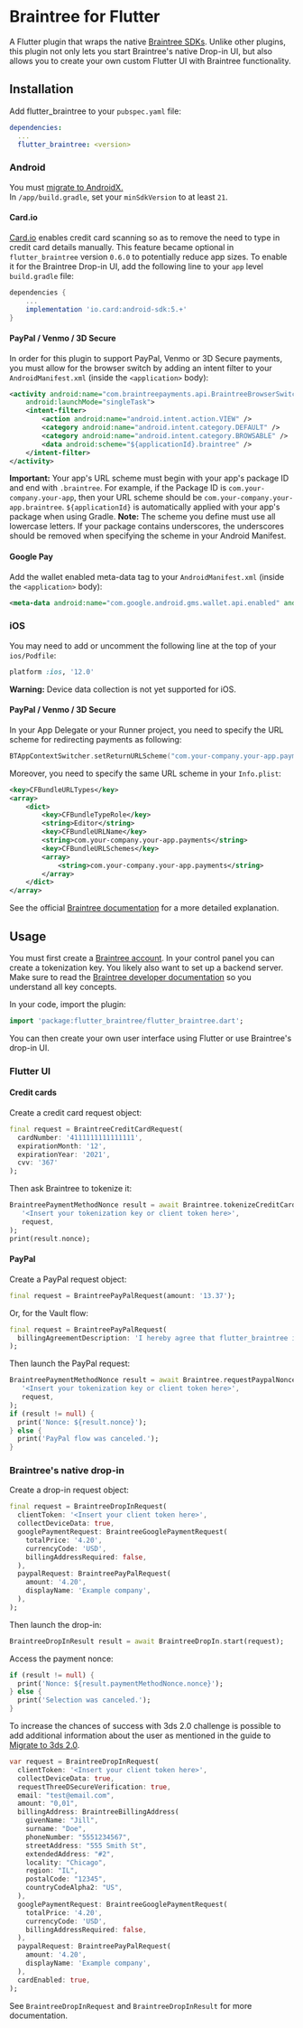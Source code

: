 # Braintree for Flutter

A Flutter plugin that wraps the native [Braintree SDKs](https://www.braintreepayments.com/features/seamless-checkout/drop-in-ui).
Unlike other plugins, this plugin not only lets you start Braintree's native Drop-in UI, but also allows you to create your own custom Flutter UI with Braintree functionality.

## Installation

Add flutter_braintree to your `pubspec.yaml` file:
```yaml
dependencies:
  ...
  flutter_braintree: <version>
```

### Android

You must [migrate to AndroidX.](https://flutter.dev/docs/development/packages-and-plugins/androidx-compatibility)  
In `/app/build.gradle`, set your `minSdkVersion` to at least `21`.

#### Card.io

[Card.io](https://github.com/card-io) enables credit card scanning so as to remove the need to type in credit card details manually.
This feature became optional in `flutter_braintree` version `0.6.0` to potentially reduce app sizes.
To enable it for the Braintree Drop-in UI, add the following line to your `app` level `build.gradle` file:
```gradle
dependencies {
    ...
    implementation 'io.card:android-sdk:5.+'
}
```

#### PayPal / Venmo / 3D Secure

In order for this plugin to support PayPal, Venmo or 3D Secure payments, you must allow for the
browser switch by adding an intent filter to your `AndroidManifest.xml` (inside the `<application>` body):
```xml
<activity android:name="com.braintreepayments.api.BraintreeBrowserSwitchActivity"
    android:launchMode="singleTask">
    <intent-filter>
        <action android:name="android.intent.action.VIEW" />
        <category android:name="android.intent.category.DEFAULT" />
        <category android:name="android.intent.category.BROWSABLE" />
        <data android:scheme="${applicationId}.braintree" />
    </intent-filter>
</activity>
```

**Important:** Your app's URL scheme must begin with your app's package ID and end with `.braintree`. For example, if the Package ID is `com.your-company.your-app`, then your URL scheme should be `com.your-company.your-app.braintree`. `${applicationId}` is automatically applied with your app's package when using Gradle.
**Note:** The scheme you define must use all lowercase letters. If your package contains underscores, the underscores should be removed when specifying the scheme in your Android Manifest.

#### Google Pay

Add the wallet enabled meta-data tag to your `AndroidManifest.xml` (inside the `<application>` body):
```xml
<meta-data android:name="com.google.android.gms.wallet.api.enabled" android:value="true"/>
```

### iOS

You may need to add or uncomment the following line at the top of your `ios/Podfile`:
```ruby
platform :ios, '12.0'
```
**Warning:** Device data collection is not yet supported for iOS.

#### PayPal / Venmo / 3D Secure

In your App Delegate or your Runner project, you need to specify the URL scheme for redirecting payments as following:
```swift 
BTAppContextSwitcher.setReturnURLScheme("com.your-company.your-app.payments")
```

Moreover, you need to specify the same URL scheme in your `Info.plist`: 
```xml
<key>CFBundleURLTypes</key>
<array>
    <dict>
        <key>CFBundleTypeRole</key>
        <string>Editor</string>
        <key>CFBundleURLName</key>
        <string>com.your-company.your-app.payments</string>
        <key>CFBundleURLSchemes</key>
        <array>
            <string>com.your-company.your-app.payments</string>
        </array>
    </dict>
</array>
```

See the official [Braintree documentation](https://developers.braintreepayments.com/guides/paypal/client-side/ios/v4) for a more detailed explanation.

## Usage

You must first create a [Braintree account](https://www.braintreepayments.com/). In your control panel you can create a tokenization key. You likely also want to set up a backend server. Make sure to read the [Braintree developer documentation](https://developers.braintreepayments.com/) so you understand all key concepts.

In your code, import the plugin:
```dart
import 'package:flutter_braintree/flutter_braintree.dart';
```
You can then create your own user interface using Flutter or use Braintree's drop-in UI.

### Flutter UI

#### Credit cards

Create a credit card request object:
```dart
final request = BraintreeCreditCardRequest(
  cardNumber: '4111111111111111',
  expirationMonth: '12',
  expirationYear: '2021',
  cvv: '367'
);
```

Then ask Braintree to tokenize it:
```dart
BraintreePaymentMethodNonce result = await Braintree.tokenizeCreditCard(
   '<Insert your tokenization key or client token here>',
   request,
);
print(result.nonce);
```

#### PayPal

Create a PayPal request object:
```dart
final request = BraintreePayPalRequest(amount: '13.37');
```

Or, for the Vault flow:
```dart
final request = BraintreePayPalRequest(
  billingAgreementDescription: 'I hereby agree that flutter_braintree is great.',
);
```

Then launch the PayPal request:
```dart
BraintreePaymentMethodNonce result = await Braintree.requestPaypalNonce(
   '<Insert your tokenization key or client token here>',
   request,
);
if (result != null) {
  print('Nonce: ${result.nonce}');
} else {
  print('PayPal flow was canceled.');
}
```

### Braintree's native drop-in

Create a drop-in request object:
```dart
final request = BraintreeDropInRequest(
  clientToken: '<Insert your client token here>',
  collectDeviceData: true,
  googlePaymentRequest: BraintreeGooglePaymentRequest(
    totalPrice: '4.20',
    currencyCode: 'USD',
    billingAddressRequired: false,
  ),
  paypalRequest: BraintreePayPalRequest(
    amount: '4.20',
    displayName: 'Example company',
  ),
);
```

Then launch the drop-in:
```dart
BraintreeDropInResult result = await BraintreeDropIn.start(request);
```

Access the payment nonce:
```dart
if (result != null) {
  print('Nonce: ${result.paymentMethodNonce.nonce}');
} else {
  print('Selection was canceled.');
}
```

To increase the chances of success with 3ds 2.0 challenge is possible to add additional information about the user
as mentioned in the guide to [Migrate to 3ds 2.0](https://developer.paypal.com/braintree/docs/guides/3d-secure/migration).
```dart
var request = BraintreeDropInRequest(
  clientToken: '<Insert your client token here>',
  collectDeviceData: true,
  requestThreeDSecureVerification: true,
  email: "test@email.com",
  amount: "0,01",
  billingAddress: BraintreeBillingAddress(
    givenName: "Jill",
    surname: "Doe",
    phoneNumber: "5551234567",
    streetAddress: "555 Smith St",
    extendedAddress: "#2",
    locality: "Chicago",
    region: "IL",
    postalCode: "12345",
    countryCodeAlpha2: "US",
  ),
  googlePaymentRequest: BraintreeGooglePaymentRequest(
    totalPrice: '4.20',
    currencyCode: 'USD',
    billingAddressRequired: false,
  ),
  paypalRequest: BraintreePayPalRequest(
    amount: '4.20',
    displayName: 'Example company',
  ),
  cardEnabled: true,
);
```

See `BraintreeDropInRequest` and `BraintreeDropInResult` for more documentation.

